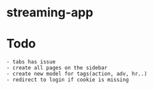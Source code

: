# streaming-app
# Todo
    - tabs has issue
    - create all pages on the sidebar
    - create new model for tags(action, adv, hr..)
    - redirect to login if cookie is missing
